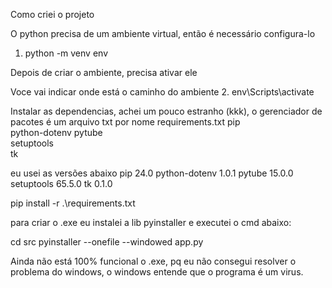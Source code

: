 Como criei o projeto

O python precisa de um ambiente virtual, então é necessário configura-lo

1. python -m venv env

Depois de criar o ambiente, precisa ativar ele

Voce vai indicar onde está o caminho do ambiente
2. env\Scripts\activate


Instalar as dependencias, achei um pouco estranho (kkk), o gerenciador de pacotes é um arquivo txt por nome requirements.txt
pip           
python-dotenv 
pytube        
setuptools    
tk            

eu usei as versões abaixo
pip           24.0
python-dotenv 1.0.1
pytube        15.0.0
setuptools    65.5.0
tk            0.1.0

pip install -r .\requirements.txt


para criar o .exe eu instalei a lib pyinstaller e executei o cmd abaixo:

cd src
pyinstaller --onefile --windowed app.py

Ainda não está 100% funcional o .exe, pq eu não consegui resolver o problema do windows, o windows entende que o programa é um virus.